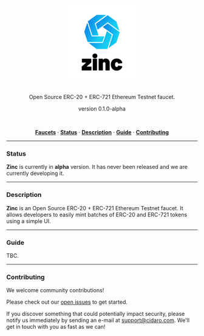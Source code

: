 <div align="center">
  <br/>
  <img src="./zinc.png" width="200" />
  <br/>
  <br/>
  <p>
    Open Source ERC-20 + ERC-721 Ethereum Testnet faucet.
  </p>
  <p>
    version 0.1.0-alpha
  </p>
  <br/>
  <p>
    <a href="https://zinc.cidaro.com" target="_blank" rel="noopener noreferrer"><strong>Faucets</strong></a> ·
    <a href="#status"><strong>Status</strong></a> ·
    <a href="#description"><strong>Description</strong></a> ·
    <a href="#guide"><strong>Guide</strong></a> ·
    <a href="#contributing"><strong>Contributing</strong></a>
  </p>
</div>

---

### Status

**Zinc** is currently in **alpha** version. It has never been released and we are currently developing it.

---

### Description

**Zinc** is an Open Source ERC-20 + ERC-721 Ethereum Testnet faucet. It allows developers to easily mint batches of ERC-20 and ERC-721 tokens using a simple UI.

---

### Guide

TBC.

---

### Contributing

We welcome community contributions!

Please check out our <a href="https://github.com/CIDARO-srl/zinc/issues">open issues</a> to get started.

If you discover something that could potentially impact security, please notify us immediately by sending an e-mail at <a href="mailto:support@cidaro.com">support@cidaro.com</a>. We'll get in touch with you as fast as we can!
